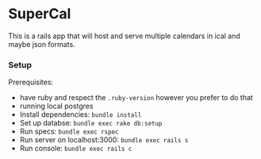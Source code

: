 # SuperCal

This is a rails app that will host and serve multiple calendars in ical and maybe json formats.

### Setup
Prerequisites:
- have ruby and respect the `.ruby-version` however you prefer to do that
- running local postgres
- Install dependencies: `bundle install`
- Set up databse: `bundle exec rake db:setup`
- Run specs: `bundle exec rspec`
- Run server on localhost:3000: `bundle exec rails s`
- Run console: `bundle exec rails c`

